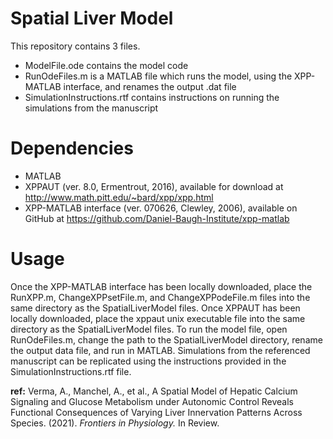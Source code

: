 # Spatial Liver Model

This repository contains 3 files.
- ModelFile.ode contains the model code
- RunOdeFiles.m is a MATLAB file which runs the model, using the XPP-MATLAB interface, and renames the output .dat file
- SimulationInstructions.rtf contains instructions on running the simulations from the manuscript

# Dependencies
- MATLAB
- XPPAUT (ver. 8.0, Ermentrout, 2016), available for download at http://www.math.pitt.edu/~bard/xpp/xpp.html 
- XPP-MATLAB interface (ver. 070626, Clewley, 2006), available on GitHub at https://github.com/Daniel-Baugh-Institute/xpp-matlab

# Usage
Once the XPP-MATLAB interface has been locally downloaded, place the RunXPP.m, ChangeXPPsetFile.m, and ChangeXPPodeFile.m files into the same directory
as the SpatialLiverModel files. Once XPPAUT has been locally downloaded, place the xppaut unix executable file into the same directory as the SpatialLiverModel
files. To run the model file, open RunOdeFiles.m, change the path to the SpatialLiverModel directory, rename the output data file, and run in MATLAB. Simulations
from the referenced manuscript can be replicated using the instructions provided in the SimulationInstructions.rtf file.

**ref:** Verma, A., Manchel, A., et al., A Spatial Model of Hepatic Calcium Signaling and Glucose Metabolism under Autonomic Control Reveals Functional
Consequences of Varying Liver Innervation Patterns Across Species. (2021). *Frontiers in Physiology.* In Review.
